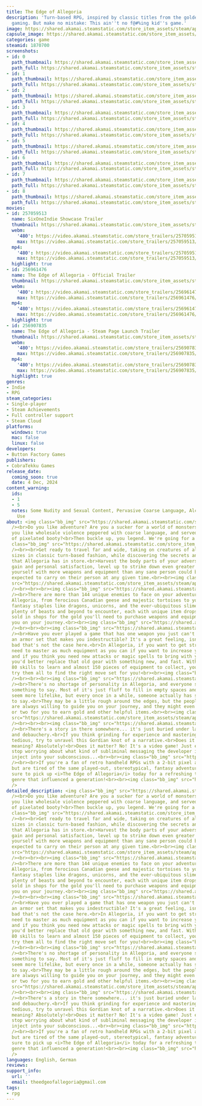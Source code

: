 ```yaml
---
title: The Edge of Allegoria
description: 'Turn-based RPG, inspired by classic titles from the golden age of handheld
  gaming. But make no mistake: This ain''t no f@#%ing kid''s game.'
image: https://shared.akamai.steamstatic.com/store_item_assets/steam/apps/1870700/header.jpg?t=1732724636
capsule_image: https://shared.akamai.steamstatic.com/store_item_assets/steam/apps/1870700/4a20f62ce56a01c4f75d905db23ebd279e77f5f2/capsule_231x87.jpg?t=1732724636
categories: game
steamid: 1870700
screenshots:
- id: 0
  path_thumbnail: https://shared.akamai.steamstatic.com/store_item_assets/steam/apps/1870700/ss_bc5aa67ea677e2856c62b766aafa12ee5673d312.600x338.jpg?t=1732724636
  path_full: https://shared.akamai.steamstatic.com/store_item_assets/steam/apps/1870700/ss_bc5aa67ea677e2856c62b766aafa12ee5673d312.1920x1080.jpg?t=1732724636
- id: 1
  path_thumbnail: https://shared.akamai.steamstatic.com/store_item_assets/steam/apps/1870700/ss_39bed6040e302a4cfc525e9497916c1e24c82ea5.600x338.jpg?t=1732724636
  path_full: https://shared.akamai.steamstatic.com/store_item_assets/steam/apps/1870700/ss_39bed6040e302a4cfc525e9497916c1e24c82ea5.1920x1080.jpg?t=1732724636
- id: 2
  path_thumbnail: https://shared.akamai.steamstatic.com/store_item_assets/steam/apps/1870700/ss_3cfd62f67d6ec90f985da5ffc08ef7e4eb62d4b0.600x338.jpg?t=1732724636
  path_full: https://shared.akamai.steamstatic.com/store_item_assets/steam/apps/1870700/ss_3cfd62f67d6ec90f985da5ffc08ef7e4eb62d4b0.1920x1080.jpg?t=1732724636
- id: 3
  path_thumbnail: https://shared.akamai.steamstatic.com/store_item_assets/steam/apps/1870700/ss_818594ea8001d0bc129a3abe49e9413c14b3d6f3.600x338.jpg?t=1732724636
  path_full: https://shared.akamai.steamstatic.com/store_item_assets/steam/apps/1870700/ss_818594ea8001d0bc129a3abe49e9413c14b3d6f3.1920x1080.jpg?t=1732724636
- id: 4
  path_thumbnail: https://shared.akamai.steamstatic.com/store_item_assets/steam/apps/1870700/ss_22e2eb9ea608d2a17c7374a1156d9e11e0756865.600x338.jpg?t=1732724636
  path_full: https://shared.akamai.steamstatic.com/store_item_assets/steam/apps/1870700/ss_22e2eb9ea608d2a17c7374a1156d9e11e0756865.1920x1080.jpg?t=1732724636
- id: 5
  path_thumbnail: https://shared.akamai.steamstatic.com/store_item_assets/steam/apps/1870700/ss_6ffec3e0342a31ddb3f0ea2fb330b1fe4aa08460.600x338.jpg?t=1732724636
  path_full: https://shared.akamai.steamstatic.com/store_item_assets/steam/apps/1870700/ss_6ffec3e0342a31ddb3f0ea2fb330b1fe4aa08460.1920x1080.jpg?t=1732724636
- id: 6
  path_thumbnail: https://shared.akamai.steamstatic.com/store_item_assets/steam/apps/1870700/ss_a80b20abba09f9cc75d7f79af2d02b132023e5ab.600x338.jpg?t=1732724636
  path_full: https://shared.akamai.steamstatic.com/store_item_assets/steam/apps/1870700/ss_a80b20abba09f9cc75d7f79af2d02b132023e5ab.1920x1080.jpg?t=1732724636
- id: 7
  path_thumbnail: https://shared.akamai.steamstatic.com/store_item_assets/steam/apps/1870700/ss_e002a31a46805aef949ef0ea5b09a533860ce67a.600x338.jpg?t=1732724636
  path_full: https://shared.akamai.steamstatic.com/store_item_assets/steam/apps/1870700/ss_e002a31a46805aef949ef0ea5b09a533860ce67a.1920x1080.jpg?t=1732724636
- id: 8
  path_thumbnail: https://shared.akamai.steamstatic.com/store_item_assets/steam/apps/1870700/ss_8718c09efb0beeb690beb4512027d76d295d253a.600x338.jpg?t=1732724636
  path_full: https://shared.akamai.steamstatic.com/store_item_assets/steam/apps/1870700/ss_8718c09efb0beeb690beb4512027d76d295d253a.1920x1080.jpg?t=1732724636
movies:
- id: 257059513
  name: SixOneIndie Showcase Trailer
  thumbnail: https://shared.akamai.steamstatic.com/store_item_assets/steam/apps/257059513/a1ef2fbe9df3fd1022b75c77732df2919fe390fa/movie_600x337.jpg?t=1727439528
  webm:
    '480': https://video.akamai.steamstatic.com/store_trailers/257059513/movie480_vp9.webm?t=1727439528
    max: https://video.akamai.steamstatic.com/store_trailers/257059513/movie_max_vp9.webm?t=1727439528
  mp4:
    '480': https://video.akamai.steamstatic.com/store_trailers/257059513/movie480.mp4?t=1727439528
    max: https://video.akamai.steamstatic.com/store_trailers/257059513/movie_max.mp4?t=1727439528
  highlight: true
- id: 256961476
  name: The Edge of Allegoria - Official Trailer
  thumbnail: https://shared.akamai.steamstatic.com/store_item_assets/steam/apps/256961476/movie.293x165.jpg?t=1725360444
  webm:
    '480': https://video.akamai.steamstatic.com/store_trailers/256961476/movie480_vp9.webm?t=1725360444
    max: https://video.akamai.steamstatic.com/store_trailers/256961476/movie_max_vp9.webm?t=1725360444
  mp4:
    '480': https://video.akamai.steamstatic.com/store_trailers/256961476/movie480.mp4?t=1725360444
    max: https://video.akamai.steamstatic.com/store_trailers/256961476/movie_max.mp4?t=1725360444
  highlight: true
- id: 256907835
  name: The Edge of Allegoria - Steam Page Launch Trailer
  thumbnail: https://shared.akamai.steamstatic.com/store_item_assets/steam/apps/256907835/movie.293x165.jpg?t=1664277771
  webm:
    '480': https://video.akamai.steamstatic.com/store_trailers/256907835/movie480_vp9.webm?t=1664277771
    max: https://video.akamai.steamstatic.com/store_trailers/256907835/movie_max_vp9.webm?t=1664277771
  mp4:
    '480': https://video.akamai.steamstatic.com/store_trailers/256907835/movie480.mp4?t=1664277771
    max: https://video.akamai.steamstatic.com/store_trailers/256907835/movie_max.mp4?t=1664277771
  highlight: true
genres:
- Indie
- RPG
steam_categories:
- Single-player
- Steam Achievements
- Full controller support
- Steam Cloud
platforms:
  windows: true
  mac: false
  linux: false
developers:
- Button Factory Games
publishers:
- CobraTekku Games
release_date:
  coming_soon: true
  date: 4 Dec, 2024
content_warning:
  ids:
  - 1
  - 5
  notes: Some Nudity and Sexual Content, Pervasive Coarse Language, Alcohol and Drug
    Use
about: <img class="bb_img" src="https://shared.akamai.steamstatic.com/store_item_assets/steam/apps/1870700/extras/steam_headers1.png?t=1732724636"
  /><br>Do you like adventure? Are you a sucker for a world of monsters and magic?<br>Do
  you like wholesale violence peppered with coarse language, and served with a side
  of pixelated booty?<br>Then buckle up, you legend. We're going for a ride...<br><br><img
  class="bb_img" src="https://shared.akamai.steamstatic.com/store_item_assets/steam/apps/1870700/extras/CTA_smaller.png?t=1732724636"
  /><br><br>Get ready to travel far and wide, taking on creatures of all shapes and
  sizes in classic turn-based fashion, while discovering the secrets and adventures
  that Allegoria has in store.<br>Harvest the body parts of your adversaries for financial
  gain and personal satisfaction, level up to strike down even greater foes, and arm
  yourself with more weapons and equipment than any sane person could be reasonably
  expected to carry on their person at any given time.<br><br><img class="bb_img"
  src="https://shared.akamai.steamstatic.com/store_item_assets/steam/apps/1870700/extras/walking_around.gif?t=1732724636"
  /><br><br><br><img class="bb_img" src="https://shared.akamai.steamstatic.com/store_item_assets/steam/apps/1870700/extras/steam_headers2.png?t=1732724636"
  /><br>There are more than 144 unique enemies to face on your adventures through
  Allegoria, from ferocious Canadian geese and majestic tortoises to your bog-standard
  fantasy staples like dragons, unicorns, and the ever-ubiquitous slimes! There are
  plenty of beasts and beyond to encounter, each with unique item drops that can be
  sold in shops for the gold you'll need to purchase weapons and equipment to aid
  you on your journey.<br><br><img class="bb_img" src="https://shared.akamai.steamstatic.com/store_item_assets/steam/apps/1870700/extras/manticore_quake.gif?t=1732724636"
  /><br><br><br><img class="bb_img" src="https://shared.akamai.steamstatic.com/store_item_assets/steam/apps/1870700/extras/steam_headers3.png?t=1732724636"
  /><br>Have you ever played a game that has one weapon you just can't put down, or
  an armor set that makes you indestructible? It's a great feeling, isn't it?<br>Too
  bad that's not the case here.<br>In Allegoria, if you want to get stronger, you'll
  need to master as much equipment as you can if you want to increase your stats,
  and if you think you need new attacks or magic spells to bring with you into battle,
  you'd better replace that old gear with something new, and fast. With more than
  80 skills to learn and almost 150 pieces of equipment to collect, you'll want to
  try them all to find the right move set for you!<br><br><img class="bb_img" src="https://shared.akamai.steamstatic.com/store_item_assets/steam/apps/1870700/extras/weapon_inventory.gif?t=1732724636"
  /><br><br><br><img class="bb_img" src="https://shared.akamai.steamstatic.com/store_item_assets/steam/apps/1870700/extras/steam_headers4.png?t=1732724636"
  /><br>There's no shortage of personality in Allegoria, and everyone seems to have
  something to say. Most of it's just fluff to fill in empty spaces and make the world
  seem more lifelike, but every once in a while, someone actually has something useful
  to say.<br>They may be a little rough around the edges, but the people of Allegoria
  are always willing to guide you on your journey, and they might even have a quest
  or two for you to earn gold and other helpful items.<br><br><img class="bb_img"
  src="https://shared.akamai.steamstatic.com/store_item_assets/steam/apps/1870700/extras/lazy_sack_of_shit.gif?t=1732724636"
  /><br><br><br><img class="bb_img" src="https://shared.akamai.steamstatic.com/store_item_assets/steam/apps/1870700/extras/steam_headers5.png?t=1732724636"
  /><br>There's a story in there somewhere... it's just buried under layers of madness
  and debauchery.<br>If you think grinding for experience and mastering weapons is
  tedious, try to unravel this Gordian knot of a narrative.<br>Does it have a deeper
  meaning? Absolutely!<br>Does it matter? No! It's a video game! Just enjoy it and
  stop worrying about what kind of subliminal messaging the developer is trying to
  inject into your subconscious...<br><br><img class="bb_img" src="https://shared.akamai.steamstatic.com/store_item_assets/steam/apps/1870700/extras/opening_-_wyldelennon.gif?t=1732724636"
  /><br><br>If you're a fan of retro handheld RPGs with a 2-bit pixel art aesthetic
  but are tired of the same played-out, stereotypical, fantasy adventure, then be
  sure to pick up <i>The Edge of Allegoria</i> today for a refreshing take on the
  genre that influenced a generation!<br><br><img class="bb_img" src="https://shared.akamai.steamstatic.com/store_item_assets/steam/apps/1870700/extras/key_features.png?t=1732724636"
  />
detailed_description: <img class="bb_img" src="https://shared.akamai.steamstatic.com/store_item_assets/steam/apps/1870700/extras/steam_headers1.png?t=1732724636"
  /><br>Do you like adventure? Are you a sucker for a world of monsters and magic?<br>Do
  you like wholesale violence peppered with coarse language, and served with a side
  of pixelated booty?<br>Then buckle up, you legend. We're going for a ride...<br><br><img
  class="bb_img" src="https://shared.akamai.steamstatic.com/store_item_assets/steam/apps/1870700/extras/CTA_smaller.png?t=1732724636"
  /><br><br>Get ready to travel far and wide, taking on creatures of all shapes and
  sizes in classic turn-based fashion, while discovering the secrets and adventures
  that Allegoria has in store.<br>Harvest the body parts of your adversaries for financial
  gain and personal satisfaction, level up to strike down even greater foes, and arm
  yourself with more weapons and equipment than any sane person could be reasonably
  expected to carry on their person at any given time.<br><br><img class="bb_img"
  src="https://shared.akamai.steamstatic.com/store_item_assets/steam/apps/1870700/extras/walking_around.gif?t=1732724636"
  /><br><br><br><img class="bb_img" src="https://shared.akamai.steamstatic.com/store_item_assets/steam/apps/1870700/extras/steam_headers2.png?t=1732724636"
  /><br>There are more than 144 unique enemies to face on your adventures through
  Allegoria, from ferocious Canadian geese and majestic tortoises to your bog-standard
  fantasy staples like dragons, unicorns, and the ever-ubiquitous slimes! There are
  plenty of beasts and beyond to encounter, each with unique item drops that can be
  sold in shops for the gold you'll need to purchase weapons and equipment to aid
  you on your journey.<br><br><img class="bb_img" src="https://shared.akamai.steamstatic.com/store_item_assets/steam/apps/1870700/extras/manticore_quake.gif?t=1732724636"
  /><br><br><br><img class="bb_img" src="https://shared.akamai.steamstatic.com/store_item_assets/steam/apps/1870700/extras/steam_headers3.png?t=1732724636"
  /><br>Have you ever played a game that has one weapon you just can't put down, or
  an armor set that makes you indestructible? It's a great feeling, isn't it?<br>Too
  bad that's not the case here.<br>In Allegoria, if you want to get stronger, you'll
  need to master as much equipment as you can if you want to increase your stats,
  and if you think you need new attacks or magic spells to bring with you into battle,
  you'd better replace that old gear with something new, and fast. With more than
  80 skills to learn and almost 150 pieces of equipment to collect, you'll want to
  try them all to find the right move set for you!<br><br><img class="bb_img" src="https://shared.akamai.steamstatic.com/store_item_assets/steam/apps/1870700/extras/weapon_inventory.gif?t=1732724636"
  /><br><br><br><img class="bb_img" src="https://shared.akamai.steamstatic.com/store_item_assets/steam/apps/1870700/extras/steam_headers4.png?t=1732724636"
  /><br>There's no shortage of personality in Allegoria, and everyone seems to have
  something to say. Most of it's just fluff to fill in empty spaces and make the world
  seem more lifelike, but every once in a while, someone actually has something useful
  to say.<br>They may be a little rough around the edges, but the people of Allegoria
  are always willing to guide you on your journey, and they might even have a quest
  or two for you to earn gold and other helpful items.<br><br><img class="bb_img"
  src="https://shared.akamai.steamstatic.com/store_item_assets/steam/apps/1870700/extras/lazy_sack_of_shit.gif?t=1732724636"
  /><br><br><br><img class="bb_img" src="https://shared.akamai.steamstatic.com/store_item_assets/steam/apps/1870700/extras/steam_headers5.png?t=1732724636"
  /><br>There's a story in there somewhere... it's just buried under layers of madness
  and debauchery.<br>If you think grinding for experience and mastering weapons is
  tedious, try to unravel this Gordian knot of a narrative.<br>Does it have a deeper
  meaning? Absolutely!<br>Does it matter? No! It's a video game! Just enjoy it and
  stop worrying about what kind of subliminal messaging the developer is trying to
  inject into your subconscious...<br><br><img class="bb_img" src="https://shared.akamai.steamstatic.com/store_item_assets/steam/apps/1870700/extras/opening_-_wyldelennon.gif?t=1732724636"
  /><br><br>If you're a fan of retro handheld RPGs with a 2-bit pixel art aesthetic
  but are tired of the same played-out, stereotypical, fantasy adventure, then be
  sure to pick up <i>The Edge of Allegoria</i> today for a refreshing take on the
  genre that influenced a generation!<br><br><img class="bb_img" src="https://shared.akamai.steamstatic.com/store_item_assets/steam/apps/1870700/extras/key_features.png?t=1732724636"
  />
languages: English, German
reviews:
support_info:
  url: ''
  email: theedgeofallegoria@gmail.com
tags:
- rpg
---
```


